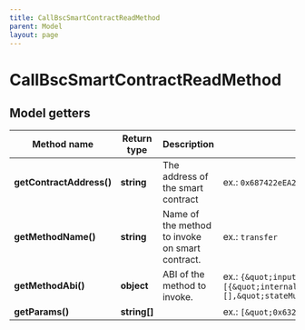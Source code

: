 ```yaml
---
title: CallBscSmartContractReadMethod
parent: Model
layout: page
---
```


# CallBscSmartContractReadMethod

## Model getters

Method name | Return type | Description | Notes
------------ | ------------- | ------------- | -------------
**getContractAddress()** | **string** | The address of the smart contract | ex.: `0x687422eEA2cB73B5d3e242bA5456b782919AFc85`
**getMethodName()** | **string** | Name of the method to invoke on smart contract. | ex.: `transfer`
**getMethodAbi()** | **object** | ABI of the method to invoke. | ex.: `{&quot;inputs&quot;:[{&quot;internalType&quot;:&quot;uint256&quot;,&quot;name&quot;:&quot;amount&quot;,&quot;type&quot;:&quot;uint256&quot;}],&quot;name&quot;:&quot;stake&quot;,&quot;outputs&quot;:[],&quot;stateMutability&quot;:&quot;nonpayable&quot;,&quot;type&quot;:&quot;function&quot;}`
**getParams()** | **string[]** |  | ex.: `[&quot;0x632&quot;]`

